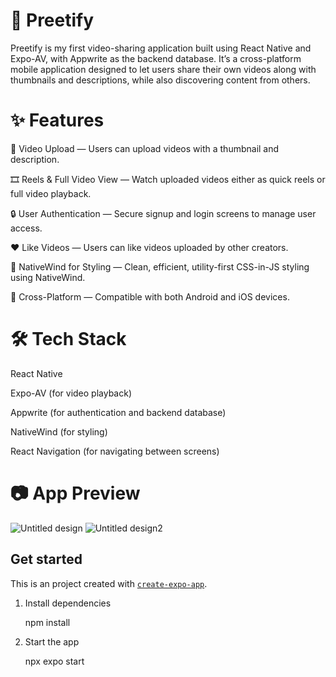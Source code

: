 
# 🎥 Preetify
Preetify is my first video-sharing application built using React Native and Expo-AV, with Appwrite as the backend database. It’s a cross-platform mobile application designed to let users share their own videos along with thumbnails and descriptions, while also discovering content from others.

# ✨ Features
📸 Video Upload — Users can upload videos with a thumbnail and description.

🎞️ Reels & Full Video View — Watch uploaded videos either as quick reels or full video playback.

🔒 User Authentication — Secure signup and login screens to manage user access.

❤️ Like Videos — Users can like videos uploaded by other creators.

🎨 NativeWind for Styling — Clean, efficient, utility-first CSS-in-JS styling using NativeWind.

📱 Cross-Platform — Compatible with both Android and iOS devices.

# 🛠️ Tech Stack
React Native

Expo-AV (for video playback)

Appwrite (for authentication and backend database)

NativeWind (for styling)

React Navigation (for navigating between screens)

# 📷 App Preview
![Untitled design](https://github.com/user-attachments/assets/55039586-d4d9-463b-a938-2d41803db398)
![Untitled design2](https://github.com/user-attachments/assets/6401e88c-9a8d-46cb-a59b-5d9eb2677f60)




## Get started

This is an project created with [`create-expo-app`](https://www.npmjs.com/package/create-expo-app).

1. Install dependencies
 
   npm install


2. Start the app

    npx expo start


